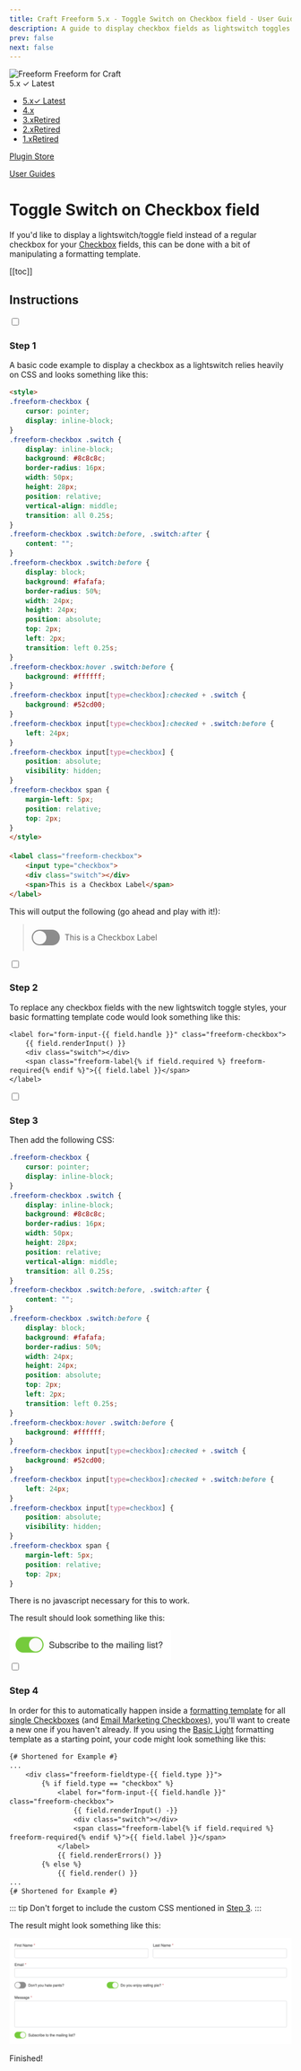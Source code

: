 ```yaml
---
title: Craft Freeform 5.x - Toggle Switch on Checkbox field - User Guide
description: A guide to display checkbox fields as lightswitch toggles.
prev: false
next: false
---
```


<meta property="og:image" content="https://docs.solspace.com/extras/social/craft/freeform/freeform.png" />

<div id="pr-heading">
    <img src="https://docs.solspace.com/extras/icons/products/freeform-icon.png" alt="Freeform" class="pr-image">
    <span class="pr-name">Freeform</span>
    <span class="pr-category">for Craft</span>
    <div class="pr-v-wrapper">
        <div class="pr-v">
            <span class="pr-v-v">5.x</span>
            <span class="pr-v-type pr-latest">✓ Latest</span>
            <span class="pr-v-arrow arrow down"></span>
        </div>
        <ul class="pr-v-list">
            <li><a href="/craft/freeform/v5/">5.x<span class="pr-v-type pr-latest">✓ Latest</span></a></li>
            <li><a href="/craft/freeform/v4/">4.x</a></li>
            <li><a href="/craft/freeform/v3/">3.x<span class="pr-v-type pr-retired">Retired</span></a></li>
            <li><a href="/craft/freeform/v2/">2.x<span class="pr-v-type pr-retired">Retired</span></a></li>
            <li><a href="/craft/freeform/v1/">1.x<span class="pr-v-type pr-retired">Retired</span></a></li>
        </ul>
    </div>
    <div class="pr-buy">
        <a href="https://plugins.craftcms.com/freeform" class="button button-blue"><span class="external-url">Plugin Store</span></a>
    </div>
</div>

<span class="page-section"><a href="/craft/freeform/v5/guides/">User Guides</a></span>

# Toggle Switch on Checkbox field

If you'd like to display a lightswitch/toggle field instead of a regular checkbox for your [Checkbox](../forms/fields/#checkbox) fields, this can be done with a bit of manipulating a formatting template.


[[toc]]


## Instructions

<div class="step">
<label for="step1"><input type="checkbox" class="step-check" id="step1">

### Step 1

</label>

A basic code example to display a checkbox as a lightswitch relies heavily on CSS and looks something like this:

``` html
<style>
.freeform-checkbox {
    cursor: pointer;
    display: inline-block;
}
.freeform-checkbox .switch {
    display: inline-block;
    background: #8c8c8c;
    border-radius: 16px;
    width: 50px;
    height: 28px;
    position: relative;
    vertical-align: middle;
    transition: all 0.25s;
}
.freeform-checkbox .switch:before, .switch:after {
    content: "";
}
.freeform-checkbox .switch:before {
    display: block;
    background: #fafafa;
    border-radius: 50%;
    width: 24px;
    height: 24px;
    position: absolute;
    top: 2px;
    left: 2px;
    transition: left 0.25s;
}
.freeform-checkbox:hover .switch:before {
    background: #ffffff;
}
.freeform-checkbox input[type=checkbox]:checked + .switch {
    background: #52cd00;
}
.freeform-checkbox input[type=checkbox]:checked + .switch:before {
    left: 24px;
}
.freeform-checkbox input[type=checkbox] {
    position: absolute;
    visibility: hidden;
}
.freeform-checkbox span {
    margin-left: 5px;
    position: relative;
    top: 2px;
}
</style>

<label class="freeform-checkbox">
    <input type="checkbox">
    <div class="switch"></div>
    <span>This is a Checkbox Label</span>
</label>
```

This will output the following (go ahead and play with it!):

<style>
label.docs-demo-freeform-checkbox {
    cursor: pointer;
    display: inline-block;
    background: none !important;
    border: none !important;
    padding: 0 !important;
    margin: 10px 0 !important;
}
.docs-demo-freeform-checkbox .docs-demo-switch {
    display: inline-block;
    background: #8c8c8c;
    border-radius: 16px;
    width: 50px;
    height: 28px;
    position: relative;
    vertical-align: middle;
    transition: all 0.25s;
}
.docs-demo-freeform-checkbox .docs-demo-switch:before, .docs-demo-switch:after {
    content: "";
}
.docs-demo-freeform-checkbox .docs-demo-switch:before {
    display: block;
    background: #fafafa;
    border-radius: 50%;
    width: 24px;
    height: 24px;
    position: absolute;
    top: 2px;
    left: 2px;
    transition: left 0.25s;
}
.docs-demo-freeform-checkbox:hover .docs-demo-switch:before {
    background: #ffffff;
}
.docs-demo-freeform-checkbox input[type=checkbox]:checked + .docs-demo-switch {
    background: #52cd00;
}
.docs-demo-freeform-checkbox input[type=checkbox]:checked + .docs-demo-switch:before {
    left: 24px;
}
.docs-demo-freeform-checkbox input[type=checkbox] {
    position: absolute;
    visibility: hidden;
}
.docs-demo-freeform-checkbox span {
    margin-left: 5px;
    position: relative;
    top: 2px;
}
</style>

><label class="docs-demo-freeform-checkbox">
>    <input type="checkbox" value="">
>    <div class="docs-demo-switch"></div>
>    <span>This is a Checkbox Label</span>
></label>

</div>

<div class="step">
<label for="step2"><input type="checkbox" class="step-check" id="step2">

### Step 2

</label>

To replace any checkbox fields with the new lightswitch toggle styles, your basic formatting template code would look something like this:

``` twig
<label for="form-input-{{ field.handle }}" class="freeform-checkbox">
    {{ field.renderInput() }}
    <div class="switch"></div>
    <span class="freeform-label{% if field.required %} freeform-required{% endif %}">{{ field.label }}</span>
</label>
```

</div>

<div class="step">
<label for="step3"><input type="checkbox" class="step-check" id="step3">

### Step 3

</label>

Then add the following CSS:

``` css
.freeform-checkbox {
    cursor: pointer;
    display: inline-block;
}
.freeform-checkbox .switch {
    display: inline-block;
    background: #8c8c8c;
    border-radius: 16px;
    width: 50px;
    height: 28px;
    position: relative;
    vertical-align: middle;
    transition: all 0.25s;
}
.freeform-checkbox .switch:before, .switch:after {
    content: "";
}
.freeform-checkbox .switch:before {
    display: block;
    background: #fafafa;
    border-radius: 50%;
    width: 24px;
    height: 24px;
    position: absolute;
    top: 2px;
    left: 2px;
    transition: left 0.25s;
}
.freeform-checkbox:hover .switch:before {
    background: #ffffff;
}
.freeform-checkbox input[type=checkbox]:checked + .switch {
    background: #52cd00;
}
.freeform-checkbox input[type=checkbox]:checked + .switch:before {
    left: 24px;
}
.freeform-checkbox input[type=checkbox] {
    position: absolute;
    visibility: hidden;
}
.freeform-checkbox span {
    margin-left: 5px;
    position: relative;
    top: 2px;
}
```

There is no javascript necessary for this to work.

The result should look something like this:

<img src="../images/guides/toggle-switch-1.png" alt="Toggle Switch" width="289" height="auto" />

</div>

<div class="step">
<label for="step4"><input type="checkbox" class="step-check" id="step4">

### Step 4

</label>

In order for this to automatically happen inside a [formatting template](../forms/formatting-templates/) for all [single Checkboxes](../forms/fields/#checkbox) (and [Email Marketing Checkboxes](../forms/fields/#email-marketing)), you'll want to create a new one if you haven't already. If you using the [Basic Light](../templates/formatting/basic-light/) formatting template as a starting point, your code might look something like this:

``` twig {4-10}
{# Shortened for Example #}
...
    <div class="freeform-fieldtype-{{ field.type }}">
        {% if field.type == "checkbox" %}
            <label for="form-input-{{ field.handle }}" class="freeform-checkbox">
                {{ field.renderInput() -}}
                <div class="switch"></div>
                <span class="freeform-label{% if field.required %} freeform-required{% endif %}">{{ field.label }}</span>
            </label>
            {{ field.renderErrors() }}
        {% else %}
            {{ field.render() }}
...
{# Shortened for Example #}
```

::: tip
Don't forget to include the custom CSS mentioned in [Step 3](#step3).
:::

The result might look something like this:

![Color Picker](../images/guides/toggle-switch-2.png)

</div>

<div class="step-finished">Finished!</div>
